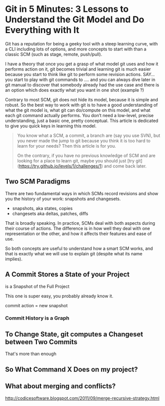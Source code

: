 # Git in 5 Minutes: 3 Lessons to Understand the Git Model and Do Everything with It

Git has a reputation for being a geeky tool with a steep learning curve, with a CLI including lots of options, and more concepts to start with than a classic SCM (such as stage, remote, push/pull).

I have a theory that once you get a grasp of what model git uses and how it performs action on it, git becomes trivial and learning git is much easier because you start to think like git to perform some revision actions. SAY… you start to play with git commands to …. and you can always dive later in git manual to discover that somebody already had the use case and there is an option which does exactly what you want in one shot (example ?)

Contrary to most SCM, git does not hide its model, because it is simple and robust. So the best way to work with git is to have a good understanding of what the git model is, what git can do/compute on this model, and what each git command actually performs. You don’t need a low-level, precise understanding, just a basic one, pretty conceptual. This article is dedicated to give you quick keys in learning this model.

> You know what a SCM, a commit, a branch are (say you use SVN), but you never made the jump to git because you think it is too hard to learn for your needs? Then this article is for you.
> 
> On the contrary, if you have no previous knowledge of SCM and are looking for a place to learn git, maybe you should just [try git] (https://try.github.io/levels/1/challenges/1) and come back later.

## Two SCM Paradigms

There are two fundamental ways in which SCMs record revisions and show you the history of your work: snapshots and changesets.

- snapshots, aka states, copies
- changesets aka deltas, patches, diffs

That is broadly speaking. In practice, SCMs deal with both aspects during their course of actions. The difference is in how well they deal with one representation or the other, and how it affects their features and ease of use.

So both concepts are useful to understand how a smart SCM works, and that is exactly what we will use to explain git (despite what its name implies).

## A Commit Stores a State of your Project

is a Snapshot of the Full Project

This one is super easy, you probably already know it.

commit action = new snapshot

### Commit History is a Graph

## To Change State, git computes a Changeset between Two Commits


That's more than enough

## So What Command X Does on my project?

## What about merging and conflicts?

http://codicesoftware.blogspot.com/2011/09/merge-recursive-strategy.html